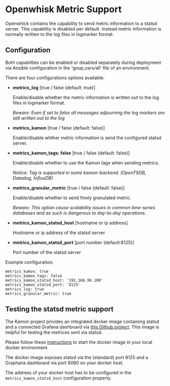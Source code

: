 # Openwhisk Metric Support

Openwhick contains the capability to send metric information to a statsd server. This capability is disabled per default. Instead metric information is normally written to the log files in logmarker format.

## Configuration

Both capabilties can be enabled or disabled separately during deployment via Ansible configuration in the 'goup_vars/all' file of an  environment.

There are four configurations options available:

- **metrics_log** [true / false  (default: true)] 

  Enable/disable whether the metric information is written out to the log files in logmarker format. 
  
  *Beware: Even if set to false all messages adjourning the log markers are still written out to the log*

- **metrics_kamon** [true / false (default: false)]

  Enable/disable whther metric information is send the configured statsd server.

- **metrics_kamon_tags: false** [true / false  (default: false)]

  Enable/disable whether to use the Kamon tags when sending metrics.
  
  *Notice: Tag is supported in some kamon-backend. (OpenTSDB, Datadog, InfluxDB)*

- **metrics_granular_metric** [true / false  (default: false)]

  Enable/disable whether to send finely granulated metric.
  
  *Beware: This option cause scalability issues in common time-series databases and as such is dangerous to day-to-day operations.*


- **metrics_kamon_statsd_host** [hostname or ip address]

  Hostname or ip address of the statsd server

- **metrics_kamon_statsd_port** [port number (default:8125)]

  Port number of the statsd server


Example configuration:

```
metrics_kamon: true
metrics_kamon_tags: false
metrics_kamon_statsd_host: '192.168.99.100'
metrics_kamon_statsd_port: '8125'
metrics_log: true
metrics_granular_metric: true
```

## Testing the statsd metric support

The Kamon project privides an integrated docker image containing statsd and a connected Grafana dashboard via [this Github project](https://github.com/kamon-io/docker-grafana-graphite). This image is helpful for testing the metrices sent via statsd.

Please follow these [instructions](https://github.com/kamon-io/docker-grafana-graphite/blob/master/README.md) to start the docker image in your local docker environment.

The docker image exposes statsd via the (standard) port 8125 and a Graphana dashboard via port 8080 on your docker host.

The address of your docker host has to be configured in the `metrics_kamon_statsd_host` configuration property.
